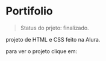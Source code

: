 # Portifolio

> Status do prjeto: finalizado.

projeto de HTML e CSS feito na Alura.

para ver o projeto clique em:
